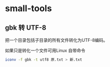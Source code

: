 # small-tools

## gbk 转 UTF-8
把一个目录包括子目录的所有文件转化为UTF-8编码。

如果只是转化一个文件可用Linux 自带命令
```bash
iconv -f gbk -t utf8 原.txt > 新.txt 
```
